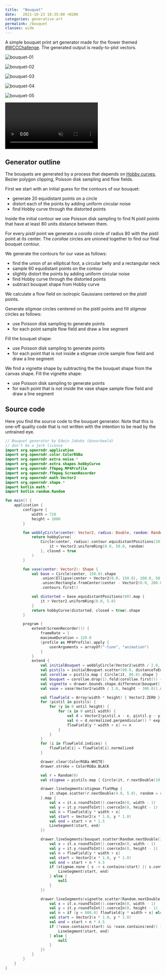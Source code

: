 ```yaml
---
title:  "Bouquet"
date:   2021-10-23 18:35:00 +0200
categories: generative-art
permalink: /bouquet
classes: wide
---
```

A simple bouquet print art generator made for the flower themed [#WCCChallenge](https://twitter.com/hashtag/WCCChallenge?src=hashtag_click). The generated output is ready-to-plot vectors.

![bouquet-01](/assets/bouquet-01.png)

![bouquet-02](/assets/bouquet-02.png)

![bouquet-03](/assets/bouquet-03.png)

![bouquet-04](/assets/bouquet-04.png)

![bouquet-05](/assets/bouquet-05.png)

<video muted autoplay controls>
    <source src="/assets/flowers-01.mp4" type="video/mp4">
</video>

## Generator outline

The bouquets are generated by a process that depends on [Hobby curves](http://weitz.de/hobby/), Bezier polygon clipping, Poisson disk sampling and 
flow fields.

First we start with an initial guess for the contours of our bouquet: 
 * generate 20 equidistant points on a circle 
 * distort each of the points by adding uniform circular noise
 * find Hobby curve through the distorted points

Inside the initial contour we use Poisson disk sampling to find N pistil points that
have at least 80 units distance between them.

For every _pistil_ point we generate a _corolla_ circle of radius 80 with the pistil point at its center.
The _corollae_ circles are unioned together to find our final bouquet contour.

We generate the contours for our vase as follows:
 * find the union of an elliptical foot, a circular belly and a rectangular neck
 * sample 60 equidistant points on the contour
 * slightly distort the points by adding uniform circular noise
 * find Hobby curve through the distorted points
 * subtract bouquet shape from Hobby curve

We calculate a flow field on isotropic Gaussians centered on the _pistil_ points.

Generate _stigmae_ circles centered on the pistil points and fill _stigmae_ circles as follows:
 * use Poisson disk sampling to generate points
 * for each point sample flow field and draw a line segment 

Fill the bouquet shape:
 * use Poisson disk sampling to generate points
 * for each point that is not inside a stigmae circle sample flow field and draw a line segment 


We find a vignette shape by subtracting the the bouquet shape from the canvas shape.
Fill the vignette shape:
 * use Poisson disk sampling to generate points
 * for each point that is not inside the vase shape sample flow field and draw a line segment


## Source code

Here you find the source code to the bouquet generator. Note that this is one-off quality code that is not written with
the intention to be read by the untrained eye.

```kotlin
// Bouquet generator by Edwin Jakobs (@voorbeeld)
// don't be a jerk license
import org.openrndr.application
import org.openrndr.color.ColorRGBa
import org.openrndr.extra.noise.*
import org.openrndr.extra.shapes.hobbyCurve
import org.openrndr.ffmpeg.MP4Profile
import org.openrndr.ffmpeg.ScreenRecorder
import org.openrndr.math.Vector2
import org.openrndr.shape.*
import kotlin.math.*
import kotlin.random.Random

fun main() {
    application {
        configure {
            width = 720
            height = 1080
        }

        fun wobblyCircle(center: Vector2, radius: Double, random: Random = Random.Default): ShapeContour {
            return hobbyCurve(
                Circle(center, radius).contour.equidistantPositions(20).take(20).map {
                    it + Vector2.uniformRing(0.0, 50.0, random)
                }, closed = true
            )
        }

        fun vase(center: Vector2): Shape {
            val base = Circle(center, 150.0).shape
                .union(Ellipse(center + Vector2(0.0, 150.0), 100.0, 50.0).shape)
                .union(Rectangle.fromCenter(center - Vector2(0.0, 200.0), 200.0, 200.0).shape)
                .contours.first()

            val distorted = base.equidistantPositions(60).map {
                it + Vector2.uniformRing(0.0, 5.0)
            }
            return hobbyCurve(distorted, closed = true).shape
        }

        program {
            extend(ScreenRecorder()) {
                frameRate = 1
                maximumDuration = 120.0
                (profile as MP4Profile).apply {
                    userArguments = arrayOf("-tune", "animation")
                }
            }
            extend {
                val initialBouquet = wobblyCircle(Vector2(width / 2.0, height / 2.0 - 200.0), 300.0).shape
                val pistils = initialBouquet.scatter(80.0, distanceToEdge = 40.0)
                val corollae = pistils.map { Circle(it, 80.0).shape }
                val bouquet = corollae.drop(1).fold(corollae.first()) { a, b -> a.union(b) }
                val vignette = drawer.bounds.shape.difference(bouquet)
                val vase = vase(Vector2(width / 2.0, height - 300.0)).shape.difference(bouquet)

                val flowField = Array(width * height) { Vector2.ZERO }
                for (pistil in pistils) {
                    for (y in 0 until height) {
                        for (x in 0 until width) {
                            val d = Vector2(pistil.x - x, pistil.y - y)
                            val n = d.normalized.perpendicular() * exp(-d.length * 0.2)
                            flowField[y * width + x] += n
                        }
                    }
                }
                for (i in flowField.indices) {
                    flowField[i] = flowField[i].normalized
                }

                drawer.clear(ColorRGBa.WHITE)
                drawer.stroke = ColorRGBa.BLACK

                val r = Random(0)
                val stigmae = pistils.map { Circle(it, r.nextDouble(10.0, 30.0)) }

                drawer.lineSegments(stigmae.flatMap {
                    it.shape.scatter(r.nextDouble(4.0, 5.0), random = r, distanceToEdge = 2.0)
                }.map {
                    val x = it.x.roundToInt().coerceIn(0, width - 1)
                    val y = it.y.roundToInt().coerceIn(0, height - 1)
                    val n = flowField[y * width + x]
                    val start = Vector2(x * 1.0, y * 1.0)
                    val end = start + n * 1.5
                    LineSegment(start, end)
                })

                drawer.lineSegments(bouquet.scatter(Random.nextDouble(3.0, 8.0)).mapNotNull {
                    val x = it.x.roundToInt().coerceIn(0, width - 1)
                    val y = it.y.roundToInt().coerceIn(0, height - 1)
                    val n = flowField[y * width + x]
                    val start = Vector2(x * 1.0, y * 1.0)
                    val end = start + n * 4.5
                    if (stigmae.none { s -> s.contains(start) || s.contains(end) }) {
                        LineSegment(start, end)
                    } else {
                        null
                    }
                })

                drawer.lineSegments(vignette.scatter(Random.nextDouble(3.0, 12.0), distanceToEdge = 6.0).mapNotNull {
                    val x = it.x.roundToInt().coerceIn(0, width - 1)
                    val y = it.y.roundToInt().coerceIn(0, height - 1)
                    val n = if (y < 800.0) flowField[y * width + x] else flowField[y * width + x].perpendicular()
                    val start = Vector2(x * 1.0, y * 1.0)
                    val end = start + n * 4.5
                    if (!vase.contains(start) && !vase.contains(end)) {
                        LineSegment(start, end)
                    } else {
                        null
                    }
                })
            }
        }
    }
}
```

